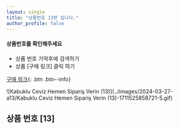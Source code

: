```yaml
---
layout: single
title: "상품번호 13번 입니다."
author_profile: false
---
```




<div class="notice--info">
<h4> 상품번호를 확인해주세요 </h4>
<ul>
    <li> 상품 번호 기억후에 검색하기 </li>
    <li> 상품 [구매 링크] 클릭 하기 </li>
</ul>
</div>


[구매 링크](https://link.coupang.com/a/bvGrWC){: .btn .btn--info}



![Kabuklu Ceviz   Hemen Sipariş Verin (13)](../images/2024-03-27-a13/Kabuklu Ceviz   Hemen Sipariş Verin (13)-1711525858721-5.gif)





## 상품 번호 [13]